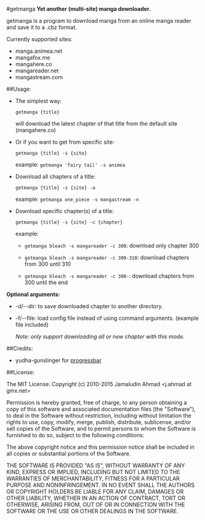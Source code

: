 #getmanga
**Yet another (multi-site) manga downloader.**

getmanga is a program to download manga from an online manga reader
and save it to a .cbz format.

Currently supported sites:

* manga.animea.net
* mangafox.me
* mangahere.co
* mangareader.net
* mangastream.com

##Usage:
* The simplest way:

  `getmanga {title}`

  will download the latest chapter of that title from the default site
  (mangahere.co)

* Or if you want to get from specific site:

  `getmanga {title} -s {site}`

  example: `getmanga 'fairy tail' -s animea`

* Download all chapters of a title:

  `getmanga {title} -s {site} -a`

  example: `getmanga one_piece -s mangastream -n`

* Download specific chapter(s) of a title:

  `getmanga {title} -s {site} -c {chapter}`

   example:

   * `getmanga bleach -s mangareader -c 300`: download only chapter 300

   * `getmanga bleach -s mangareader -c 300-310`: download chapters
     from 300 until 310

   * `getmanga bleach -s mangareader -c 300-`: download chapters from
     300 until the end

**Optional arguments:**

* -d/--dir: to save downloaded chapter to another directory.
* -f/--file: load config file instead of using command arguments.
  (example file included)

  *Note: only support downloading all or new chapter with this mode.*

##Credits:
* yudha-gunslinger for [progressbar](http://gunslingerc0de.wordpress.com/2010/08/13/python-command-line-progress-bar/)

##License:

The MIT License:
Copyright (c) 2010-2015 Jamaludin Ahmad <j.ahmad at gmx.net>

Permission is hereby granted, free of charge, to any person obtaining a copy
of this software and associated documentation files (the "Software"), to deal
in the Software without restriction, including without limitation the rights
to use, copy, modify, merge, publish, distribute, sublicense, and/or sell
copies of the Software, and to permit persons to whom the Software is
furnished to do so, subject to the following conditions:

The above copyright notice and this permission notice shall be included in
all copies or substantial portions of the Software.

THE SOFTWARE IS PROVIDED "AS IS", WITHOUT WARRANTY OF ANY KIND, EXPRESS OR
IMPLIED, INCLUDING BUT NOT LIMITED TO THE WARRANTIES OF MERCHANTABILITY,
FITNESS FOR A PARTICULAR PURPOSE AND NONINFRINGEMENT. IN NO EVENT SHALL THE
AUTHORS OR COPYRIGHT HOLDERS BE LIABLE FOR ANY CLAIM, DAMAGES OR OTHER
LIABILITY, WHETHER IN AN ACTION OF CONTRACT, TORT OR OTHERWISE, ARISING FROM,
OUT OF OR IN CONNECTION WITH THE SOFTWARE OR THE USE OR OTHER DEALINGS IN
THE SOFTWARE.
